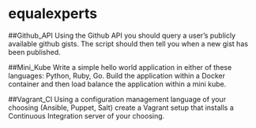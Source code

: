 # equalexperts

##Github_API
Using the Github API you should query a user’s publicly available github gists. The script should then tell you when a new gist has been published.

##Mini_Kube
Write a simple hello world application in either of these languages: Python, Ruby, Go. Build the application within a Docker container and then load balance the application within a mini kube.

##Vagrant_CI
Using a configuration management language of your choosing (Ansible, Puppet, Salt) create a Vagrant setup that installs a Continuous Integration server of your choosing.



